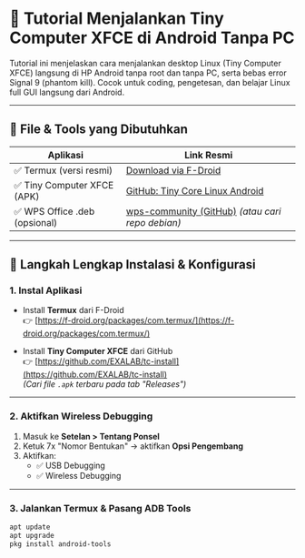 # 🚀 Tutorial Menjalankan Tiny Computer XFCE di Android Tanpa PC

Tutorial ini menjelaskan cara menjalankan desktop Linux (Tiny Computer XFCE) langsung di HP Android tanpa root dan tanpa PC, serta bebas error Signal 9 (phantom kill). Cocok untuk coding, pengetesan, dan belajar Linux full GUI langsung dari Android.

---

## 🧰 File & Tools yang Dibutuhkan

| Aplikasi | Link Resmi |
|----------|-------------|
| ✅ Termux (versi resmi) | [Download via F-Droid](https://f-droid.org/packages/com.termux/) |
| ✅ Tiny Computer XFCE (APK) | [GitHub: Tiny Core Linux Android](https://github.com/EXALAB/tc-install) |
| ✅ WPS Office .deb (opsional) | [wps-community (GitHub)](https://github.com/wps-community/wps_office_installer) *(atau cari repo debian)*

---

## 📱 Langkah Lengkap Instalasi & Konfigurasi

### 1. Instal Aplikasi

- Install **Termux** dari F-Droid  
  👉 [https://f-droid.org/packages/com.termux/](https://f-droid.org/packages/com.termux/)

- Install **Tiny Computer XFCE** dari GitHub  
  👉 [https://github.com/EXALAB/tc-install](https://github.com/EXALAB/tc-install)  
  *(Cari file `.apk` terbaru pada tab "Releases")*

---

### 2. Aktifkan Wireless Debugging

1. Masuk ke **Setelan > Tentang Ponsel**
2. Ketuk 7x "Nomor Bentukan" → aktifkan **Opsi Pengembang**
3. Aktifkan:
   - ✅ USB Debugging
   - ✅ Wireless Debugging

---

### 3. Jalankan Termux & Pasang ADB Tools

```bash
apt update
apt upgrade
pkg install android-tools
